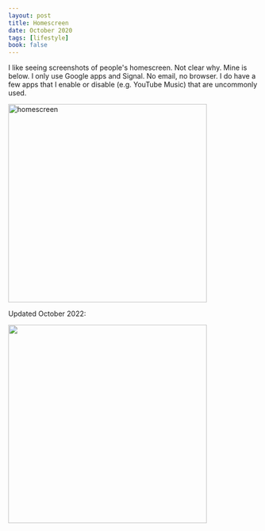 ```yaml
---
layout: post
title: Homescreen
date: October 2020
tags: [lifestyle]
book: false
---
```

I like seeing screenshots of people's homescreen. Not clear why. Mine is below. I only use Google apps and Signal. No email, no browser. I do have a few apps that I enable or disable (e.g. YouTube Music) that are uncommonly used. 

<img src="https://lh3.googleusercontent.com/pKLfAoM9bESi4hz2mwe3D3gqKJNfwVm45FsTO6DtjTuiIVi0jA4SXu4RiGPePx5V1K1NC1BxlMQXM8m3uMkCOlcBuwc90X92sExW5-gQn_-jKtpN37-7Qsg77PWOMDxUm0j4YF2IykE=w2400" alt="homescreen" width="400">

Updated October 2022:

<img src="https://user-images.githubusercontent.com/6105317/193619498-3d2a7ade-da27-4648-a69c-1aded08f0912.PNG" width="400">
